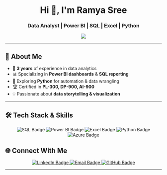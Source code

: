 <!-- Profile Header -->
<h1 align="center">Hi 👋, I'm Ramya Sree</h1>
<h3 align="center">Data Analyst | Power BI | SQL | Excel | Python</h3>

<!-- Typing Animation -->
<p align="center">
  <img src="https://readme-typing-svg.herokuapp.com?size=22&color=F7DC6F&width=600&lines=Turning+Data+into+Insights+📊;Power+BI+|+SQL+|+Excel+|+Python;Building+Interactive+Dashboards+🚀;Automating+Data+Workflows+⚡">
</p>

---

## 🌟 About Me
- 🎯 **3 years** of experience in data analytics  
- 📊 Specializing in **Power BI dashboards** & **SQL reporting**  
- 🧠 Exploring **Python** for automation & data wrangling  
- 🏆 Certified in **PL-300, DP-900, AI-900**  
- 💡 Passionate about **data storytelling & visualization**

---

## 🛠️ Tech Stack & Skills
<p align="center">
  <img src="https://img.shields.io/badge/SQL-MySQL%20|%20PostgreSQL-blue?logo=postgresql" alt="SQL Badge"/>
  <img src="https://img.shields.io/badge/Power%20BI-DAX%20|%20Modeling-yellow?logo=powerbi" alt="Power BI Badge"/>
  <img src="https://img.shields.io/badge/Excel-Advanced-green?logo=microsoft-excel" alt="Excel Badge"/>
  <img src="https://img.shields.io/badge/Python-Automation-orange?logo=python" alt="Python Badge"/>
  <img src="https://img.shields.io/badge/Azure-Data%20Fundamentals-lightblue?logo=microsoft-azure" alt="Azure Badge"/>
</p>



## 🌐 Connect With Me  
<p align="center">
  <a href="http://www.linkedin.com/in/archakam-paramkusam-ramya-sree/" target="_blank">
    <img src="https://img.shields.io/badge/LinkedIn-Connect-blue?logo=linkedin" alt="LinkedIn Badge"/>
  </a>
  <a href="mailto:ramyasriap99@gmail.com">
    <img src="https://img.shields.io/badge/Email-Say%20Hi!-red?logo=gmail" alt="Email Badge"/>
  </a>
  <a href="https://github.com/RamyaDhs" target="_blank">
    <img src="https://img.shields.io/badge/GitHub-Follow-black?logo=github" alt="GitHub Badge"/>
  </a>
</p>


---
